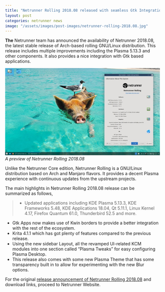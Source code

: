 ```yaml
---
title: "Netrunner Rolling 2018.08 released with seamless Gtk Integration"
layout: post
categories: netrunner news
image: "/assets/images/post-images/netrunner-rolling-2018.08.jpg"
---
```


**The** Netrunner team has announced the availability of Netrunner 2018.08, the latest stable release of Arch-based rolling GNU/Linux distribution. This release includes multiple improvements including the Plasma 5.13.3 and other components. It also provides a nice integration with Gtk based applications.

![A preview of Netrunner Rolling 2018.08](/assets/images/post-images/netrunner-rolling-2018.08.jpg)
*A preview of Netrunner Rolling 2018.08*

Unlike the Netrunner Core edition, Netrunner Rolling is a GNU/Linux distribution based on Arch and Manjaro flavors. It provides a decent Plasma experience with continuous updates from the upstream projects.

The main highlights in Netrunner Rolling 2018.08 release can be summarized as follows,
> - Updated applications including KDE Plasma 5.13.3, KDE Frameworks 5.48, KDE Applications 18.04, Qt 5.11.1, Linux Kernel 4.17, Firefox Quantum 61.0, Thunderbird 52.5 and more.
- Gtk Apps now makes use of Kwin borders to provide a better integration with the rest of the ecosystem.
- Krita 4.1.1 which has got plenty of features compared to the previous release.
- Using the new sidebar Layout, all the revamped UI-related KCM modules into one section called “Plasma Tweaks” for easy configuring Plasma Desktop.
- This release also comes with some new Plasma Theme that has some transparency built in to allow for experimenting with the new Blur options.

For the original [release announcement of Netrunner Rolling 2018.08](https://www.netrunner.com/netrunner-rolling-2018-08-released/) and download links, proceed to Netrunner Website.